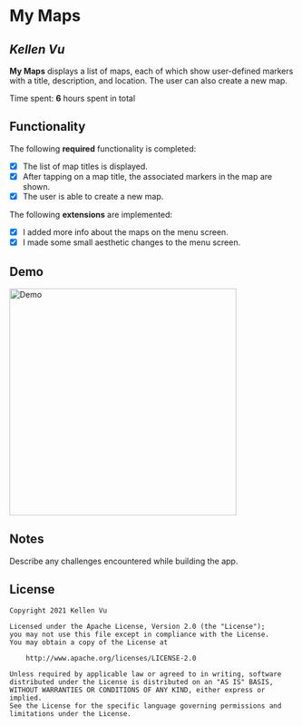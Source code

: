 # My Maps 

## *Kellen Vu*

**My Maps** displays a list of maps, each of which show user-defined markers with a title, description, and location. The user can also create a new map. 

Time spent: **6** hours spent in total

## Functionality 

The following **required** functionality is completed:

* [X] The list of map titles is displayed.
* [X] After tapping on a map title, the associated markers in the map are shown.
* [X] The user is able to create a new map.

The following **extensions** are implemented:

* [X] I added more info about the maps on the menu screen.
* [X] I made some small aesthetic changes to the menu screen.

## Demo

<img src='blob:https://imgur.com/9bd15a62-e7df-45b2-884f-7b83efa373e6' width='400' alt='Demo'/>

## Notes

Describe any challenges encountered while building the app.

## License

    Copyright 2021 Kellen Vu

    Licensed under the Apache License, Version 2.0 (the "License");
    you may not use this file except in compliance with the License.
    You may obtain a copy of the License at

        http://www.apache.org/licenses/LICENSE-2.0

    Unless required by applicable law or agreed to in writing, software
    distributed under the License is distributed on an "AS IS" BASIS,
    WITHOUT WARRANTIES OR CONDITIONS OF ANY KIND, either express or implied.
    See the License for the specific language governing permissions and
    limitations under the License.
